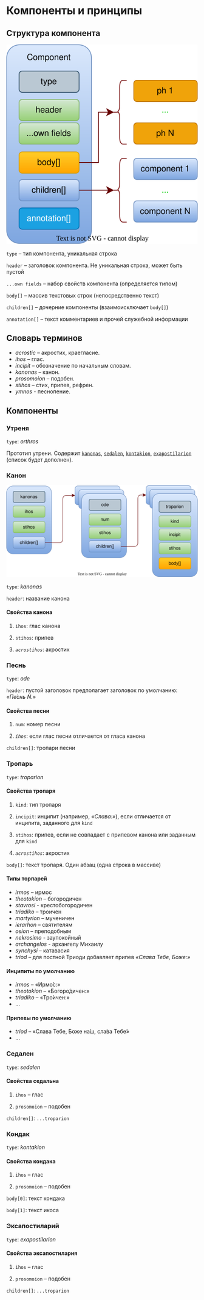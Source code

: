 # Компоненты и принципы

## Структура компонента

![Структура компонента](./component.drawio.svg)

`type` – тип компонента, уникальная строка

`header` – заголовок компонента. Не уникальная строка, может быть пустой

`...own fields` – набор свойств компонента (определяется типом)

`body[]` – массив текстовых строк (непосредственно текст)

`children[]` – дочерние компоненты (взаимоисключает `body[]`)

`annotation[]` – текст комментариев и прочей служебной информации

## Словарь терминов

- *acrostic* – акростих, краегласие.
- *ihos* – глас.
- *incipit* – обозначение по начальным словам.
- *kanonas* – канон.
- *prosomoion* – подобен.
- *stihos* – стих, припев, рефрен.
- *ymnos* - песнопение.

## Компоненты

### Утреня

`type`: *orthros*

Прототип утрени. Содержит [`kanonas`](#канон), [`sedalen`](#седален), [`kontakion`](#кондак), [`exapostilarion`](#эксапостиларий) (список будет дополнен).

### Канон

![Структура канона](./troparion.drawio.svg)

`type`: *kanonas*

`header`: название канона

#### Свойства канона

1. `ihos`: глас канона

2. `stihos`: припев

3. *`acrostihos`*: акростих

### Песнь

`type`: *ode*

`header`: пустой заголовок предполагает заголовок по умолчанию: *«Пе́снь N.»*

#### Свойства песни

1. `num`: номер песни

2. *`ihos`*: если глас песни отличается от гласа канона

`children[]`: тропари песни

### Тропарь

`type`: *troparion*

#### Свойства тропаря

1. `kind`: тип тропаря

2. `incipit`: инципит (например, *«Слава:»*), если отличается от инципита, заданного для `kind`

3. `stihos`: припев, если не совпадает с припевом канона или заданным для `kind`

4. *`acrostihos`*: акростих

`body[]`: текст тропаря. Один абзац (одна строка в массиве)

#### Типы торпарей

- *irmos* – ирмос
- *theotokion* – богородичен
- *stavrosi* - крестобогородичен
- *triadiko* – троичен
- *martyrion* – мученичен
- *ierarhon* – святителям
- *osion* – преподобным
- *nekrosimo* - заупокойный
- *archangelos* - архангелу Михаилу
- *synchysi* – катавасия
- *triod* – для постной Триоди добавляет припев *«Слава Тебе, Боже:»*

#### Инципиты по умолчанию

- *irmos* – «Ирмо́с:»
- *theotokion* – «Богоро́дичен:»
- *triadiko* – «Тро́ичен:»
- ...

#### Припевы по умолчанию

- *triod* – «Слава Тебе, Боже на́ш, сла́ва Тебе́»
- ...

### Седален

`type`: *sedalen*

#### Свойства седальна

1. `ihos` – глас

2. `prosomoion` – подобен

`children[]`: `...troparion`

### Кондак

`type`: *kontakion*

#### Свойства кондака

1. `ihos` – глас

2. `prosomoion` – подобен

`body[0]`: текст кондака

`body[1]`: текст икоса

### Эксапостиларий

`type`: *exapostilarion*

#### Свойства эксапостилария

1. `ihos` – глас

2. `prosomoion` – подобен

`children[]`: `...troparion`
